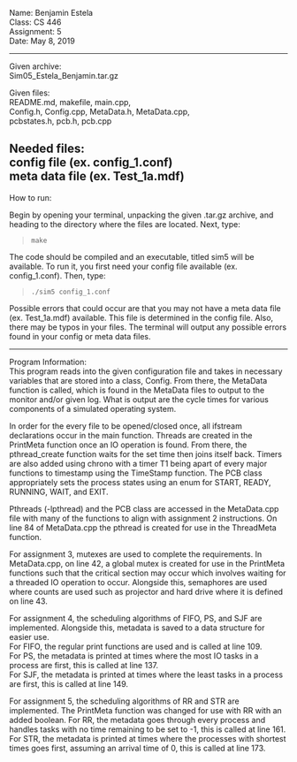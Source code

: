 Name: Benjamin Estela  
Class: CS 446  
Assignment: 5  
Date: May 8, 2019  

---  

Given archive:  
Sim05_Estela_Benjamin.tar.gz  

Given files:  
README.md, makefile, main.cpp,  
Config.h, Config.cpp, MetaData.h, MetaData.cpp,  
pcbstates.h, pcb.h, pcb.cpp  

Needed files:  
config file (ex. config_1.conf)  
meta data file (ex. Test_1a.mdf)  
---  

How to run:  

Begin by opening your terminal, unpacking the given .tar.gz archive, 
and heading to the directory where the files are located. 
Next, type:   

>`make`  

The code should be compiled and an executable, titled sim5 will be available. 
To run it, you first need your config file available (ex. config_1.conf).
Then, type:

>`./sim5 config_1.conf`

Possible errors that could occur are that you may not have a meta data 
file (ex. Test_1a.mdf) available. This file is determined in the config file.
Also, there may be typos in your files. The terminal will output any possible
errors found in your config or meta data files.

---  

Program Information:  
This program reads into the given configuration file and takes in necessary 
variables that are stored into a class, Config. From there, the MetaData 
function is called, which is found in the MetaData files to output to the
monitor and/or given log. What is output are the cycle times for various
components of a simulated operating system.  

In order for the every file to be opened/closed once, all ifstream 
declarations occur in the main function. Threads are created in the 
PrintMeta function once an IO operation is found. From there, the 
pthread_create function waits for the set time then joins itself 
back. Timers are also added using chrono with a timer T1 being apart of 
every major functions to timestamp using the TimeStamp function. The PCB 
class appropriately sets the process states using an enum for START, READY, 
RUNNING, WAIT, and EXIT.  

Pthreads (-lpthread) and the PCB class are accessed in the MetaData.cpp file with many 
of the functions to align with assignment 2 instructions. On line 84 of 
MetaData.cpp the pthread is created for use in the ThreadMeta function.

For assignment 3, mutexes are used to complete the requirements. In 
MetaData.cpp, on line 42, a global mutex is created for use in the 
PrintMeta functions such that the critical section may occur which involves 
waiting for a threaded IO operation to occur. Alongside this, semaphores are 
used where counts are used such as projector and hard drive where it is defined
on line 43.

For assignment 4, the scheduling algorithms of FIFO, PS, and SJF are implemented.
Alongside this, metadata is saved to a data structure for easier use.  
For FIFO, the regular print functions are used and is called at line 109.  
For PS, the metadata is printed at times where the most IO tasks in a process 
are first, this is called at line 137.  
For SJF, the metadata is printed at times where the least tasks in a process 
are first, this is called at line 149.  

For assignment 5, the scheduling algorithms of RR and STR are implemented.
The PrintMeta function was changed for use with RR with an added boolean.
For RR, the metadata goes through every process and handles tasks with no 
time remaining to be set to -1, this is called at line 161.
For STR, the metadata is printed at times where the processes with shortest 
times goes first, assuming an arrival time of 0, this is called at line 173.